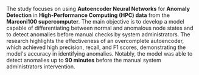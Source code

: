 The study focuses on using **Autoencoder Neural Networks** for **Anomaly Detection** in **High-Performance Computing (HPC) data** from the **Marconi100 supercomputer**. The main objective is to develop a model capable of differentiating between normal and anomalous node states and to detect anomalies before manual checks by system administrators. The research highlights the effectiveness of an overcomplete autoencoder, which achieved high precision, recall, and F1 scores, demonstrating the model's accuracy in identifying anomalies. Notably, the model was able to detect anomalies up to **90 minutes** before the manual system administrators intervention.
